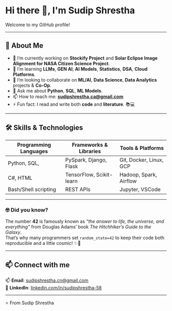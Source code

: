 # Hi there 👋, I'm Sudip Shrestha


Welcome to my GitHub profile!

---

## 🚀 About Me
- 🔭 I’m currently working on **Stockify Project** and **Solar Eclipse Image Alignment for NASA Citizen Science Project**.
- 🌱 I’m learning **LLMs**, **GEN AI**, **AI Models**, **Statistics**, **DSA**, **Cloud Platforms**.
- 👯 I’m looking to collaborate on **ML/AI**, **Data Science**, **Data Analytics** projects & **Co-Op**.
- 💬 Ask me about **Python**, **SQL**, **ML Models**.
- 📫 How to reach me: **sudipshrestha.ca@gmail.com**
- ⚡ Fun fact: I read and write both **code** and **literature**. 📚💻

---



## 🛠️ Skills & Technologies

| Programming Languages     | Frameworks & Libraries       | Tools & Platforms          |
|--------------------------|-----------------------------|---------------------------|
| Python, SQL,             | PySpark, Django, Flask       | Git, Docker, Linux, GCP    |
| C#, HTML                 | TensorFlow, Scikit-learn     | Hadoop, Spark, Airflow     |
| Bash/Shell scripting     | REST APIs                    | Jupyter, VSCode            |



---

### 🤓 Did you know?

The number **42** is famously known as *“the answer to life, the universe, and everything”* from Douglas Adams’ book *The Hitchhiker’s Guide to the Galaxy*.  
That’s why many programmers set `random_state=42` to keep their code both reproducible and a little cosmic! ✨🚀

---

## 📫 Connect with me

📫 **Email**: [sudipshrestha.cn@gmail.com](mailto:sudipshrestha.ca@gmail.com)  
🔗 **LinkedIn**: [linkedin.com/in/sudipshrestha-58](https://www.linkedin.com/in/sudipshrestha-58/)



---

⭐️ From Sudip Shrestha


